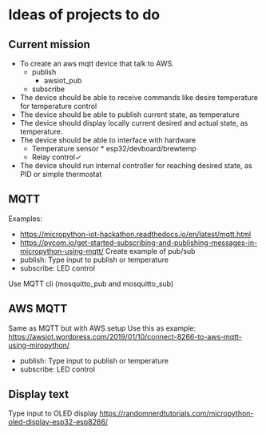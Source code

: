 # Ideas of projects to do

## Current mission
* To create an aws mqtt device that talk to AWS.
    * publish
        * awsiot_pub
    * subscribe
* The device should be able to receive commands like desire temperature for temperature control
* The device should be able to publish current state, as temperature
* The device should display locally current desired and actual state, as temperature.
* The device should be able to interface with hardware
    * Temperature sensor
          * esp32/devboard/brewtemp
    * Relay control✓ 
* The device should run internal controller for reaching desired state, as PID or simple thermostat


## MQTT
Examples:
* https://micropython-iot-hackathon.readthedocs.io/en/latest/mqtt.html
* https://pycom.io/get-started-subscribing-and-publishing-messages-in-micropython-using-mqtt/
Create example of pub/sub
* publish: Type input to publish or temperature
* subscribe: LED control

Use MQTT cli (mosquitto_pub and mosquitto_sub)

## AWS MQTT
Same as MQTT but with AWS setup
Use this as example: https://awsiot.wordpress.com/2019/01/10/connect-8266-to-aws-mqtt-using-miropython/

* publish: Type input to publish or temperature
* subscribe: LED control

## Display text
Type input to OLED display
https://randomnerdtutorials.com/micropython-oled-display-esp32-esp8266/
